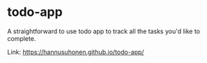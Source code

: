 # todo-app

A straightforward to use todo app to track all the tasks you'd like to complete.

Link: https://hannusuhonen.github.io/todo-app/
